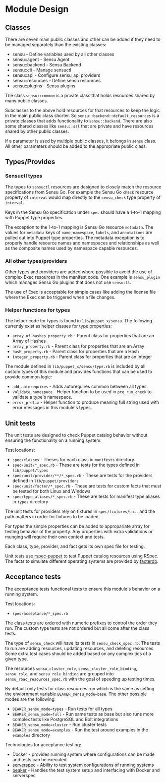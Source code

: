 # Module Design

## Classes

There are seven main public classes and other can be added if they need to be managed separately than the existing classes:

* sensu - Define variables used by all other classes
* sensu::agent - Sensu Agent
* sensu::backend - Sensu Backend
* sensu::cli - Manage sensuctl
* sensu::api - Configure sensu_api providers
* sensu::resources - Define sensu resources
* sensu::plugins - Sensu plugins

The class `sensu::common` is a private class that holds resources shared by many public classes.

Subclasses to the above hold resources for that resources to keep the logic in the main public class shorter. So `sensu::backend::default_resources` is a private classes that adds functionality to `sensu::backend`. There are also some shared classes like `sensu::ssl` that are private and have resources shared by other public classes.

If a parameter is used by multiple public classes, it belongs in `sensu` class. All other parameters should be added to the appropriate public class.

## Types/Provides

### Sensuctl types

The types to `sensuctl` resources are designed to closely match the resource specifications from Sensu Go. For example the Sensu Go `check` resource property of `interval` would map directly to the `sensu_check` type property of `interval`.

Keys in the Sensu Go specification under `spec` should have a 1-to-1 mapping with Puppet type properties.

The exception to the 1-to-1 mapping is Sensu Go resource `metadata`. The values for `metadata` keys of `name`, `namespace`, `labels`, and `annotations` are pulled out into Puppet type properties. The metadata exception is to properly handle resource names and namespaces and relationships as well as the composite names used by namespace capable resources.

### All other types/providers

Other types and providers are added where possible to avoid the use of complex Exec resources in the manifest code.
One example is `sensu_plugin` which manages Sensu Go plugins that does not use `sensuctl`.

The use of Exec is acceptable for simple cases like adding the license file where the Exec can be triggered when a file changes.

### Helper functions for types

The helper code for types is found in `lib/puppet_x/sensu`. The following currently exist as helper classes for type properties:

* `array_of_hashes_property.rb` - Parent class for properties that are an Array of Hashes
* `array_property.rb` - Parent class for properties that are an Array
* `hash_property.rb` - Parent class for properties that are a Hash
* `integer_property.rb` - Parent class for properties that are an Integer

The module defined in `lib/puppet_x/sensu/type.rb` is included by all custom types of this module and provides functions that can be used to provide common logic:

* `add_autorequires` - Adds autorequires common between all types.
* `validate_namespace` - Helper function to be used in `pre_run_check` to validate a type's namespace.
* `error_prefix` - Helper function to produce meaning full string used with error messages in this module's types.

## Unit tests

The unit tests are designed to check Puppet catalog behavior without ensuring the functionality on a running system.

Test locations:

* `spec/classes` - Theses for each class in `manifests` directory.
* `spec/unit/*_spec.rb` - These are tests for the types defined in `lib/puppet/types`
* `spec/unit/provider/**/*_spec.rb` - These are tests for the providers defined in `lib/puppet/providers`
* `spec/unit/facter/*_spec.rb` - These are tests for custom facts that must be tested for both Linux and Windows
* `spec/type_aliases/*_spec.rb` - These are tests for manifest type aliases in `types` directory

The unit tests for providers rely on fixtures in `spec/fixtures/unit` and the path matters in order for fixtures to be loaded. 

For types the simple properties can be added to appropariate array for testing behavior of the property. Any properties with extra validations or munging will require their own context and tests.

Each class, type, provider, and fact gets its own spec file for testing.

Unit tests use [rspec-puppet](https://rspec-puppet.com/) to test Puppet catalog resources using RSpec. The facts to simulate different operating systems are provided by [facterdb](https://github.com/camptocamp/facterdb).

## Acceptance tests

The acceptance tests functional tests to ensure this module's behavior on a running system.

Test locations:

* `spec/acceptance/*_spec.rb`

The class tests are ordered with numeric prefixes to control the order they run. The custom type tests are not ordered but all come after the class tests.

The type of `sensu_check` will have its tests in `sensu_check_spec.rb`. The tests to run are adding resources, updating resources, and deleting resources. Some extra test cases should be added based on any complexities of a given type.

The resources `sensu_cluster_role`, `sensu_cluster_role_binding`, `sensu_role`, and `sensu_role_binding` are grouped into `sensu_rbac_resources_spec.rb` with the goal of speeding up testing times.

By default only tests for class resources run which is the same as setting the enviornment variable `BEAKER_sensu_mode=base`.  The other possible modes are the following:

* `BEAKER_sensu_mode=types` - Run tests for all types
* `BEAKER_sensu_mode=full` - Run same tests as base but also runs more complex tests like PostgreSQL and Bolt integrations
* `BEAKER_sensu_mode=cluster` - Run cluster tests
* `BEAKER_sensu_mode=examples` - Run the test around examples in the `examples` directory

Technologies for acceptance testing:

* Docker - provides running system where configurations can be made and tests can be executed
* [serverspec](https://serverspec.org/) - Ability to test system configurations of running systems
* [beaker](https://github.com/puppetlabs/beaker) - Handles the test system setup and interfacing with Docker and serverspec
